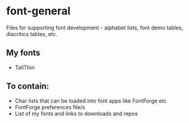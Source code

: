 # font-general
 Files for supporting font development - alphabet lists, font demo tables, diacritics tables, etc.


## My fonts
* TallThin


## To contain:
* Char lists that can be loaded into font apps like FontForge etc  
* FontForge preferences file/s  
* List of my fonts and links to downloads and repos 
